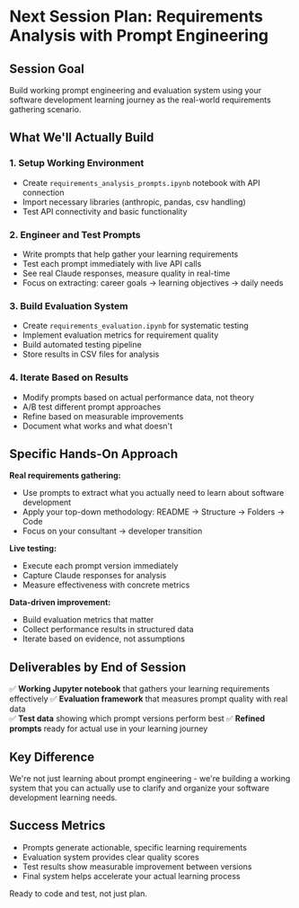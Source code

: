 # Next Session Plan: Requirements Analysis with Prompt Engineering

## Session Goal
Build working prompt engineering and evaluation system using your software development learning journey as the real-world requirements gathering scenario.

## What We'll Actually Build

### 1. Setup Working Environment
- Create `requirements_analysis_prompts.ipynb` notebook with API connection
- Import necessary libraries (anthropic, pandas, csv handling)
- Test API connectivity and basic functionality

### 2. Engineer and Test Prompts
- Write prompts that help gather your learning requirements
- Test each prompt immediately with live API calls
- See real Claude responses, measure quality in real-time
- Focus on extracting: career goals → learning objectives → daily needs

### 3. Build Evaluation System
- Create `requirements_evaluation.ipynb` for systematic testing
- Implement evaluation metrics for requirement quality
- Build automated testing pipeline
- Store results in CSV files for analysis

### 4. Iterate Based on Results
- Modify prompts based on actual performance data, not theory
- A/B test different prompt approaches
- Refine based on measurable improvements
- Document what works and what doesn't

## Specific Hands-On Approach

**Real requirements gathering:**
- Use prompts to extract what you actually need to learn about software development
- Apply your top-down methodology: README → Structure → Folders → Code
- Focus on your consultant → developer transition

**Live testing:**
- Execute each prompt version immediately
- Capture Claude responses for analysis
- Measure effectiveness with concrete metrics

**Data-driven improvement:**
- Build evaluation metrics that matter
- Collect performance results in structured data
- Iterate based on evidence, not assumptions

## Deliverables by End of Session

✅ **Working Jupyter notebook** that gathers your learning requirements effectively
✅ **Evaluation framework** that measures prompt quality with real data  
✅ **Test data** showing which prompt versions perform best
✅ **Refined prompts** ready for actual use in your learning journey

## Key Difference
We're not just learning about prompt engineering - we're building a working system that you can actually use to clarify and organize your software development learning needs.

## Success Metrics
- Prompts generate actionable, specific learning requirements
- Evaluation system provides clear quality scores
- Test results show measurable improvement between versions
- Final system helps accelerate your actual learning process

Ready to code and test, not just plan.
